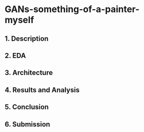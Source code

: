 # GANs-something-of-a-painter-myself

## 1. Description


## 2. EDA


## 3. Architecture


## 4. Results and Analysis


## 5. Conclusion


## 6. Submission